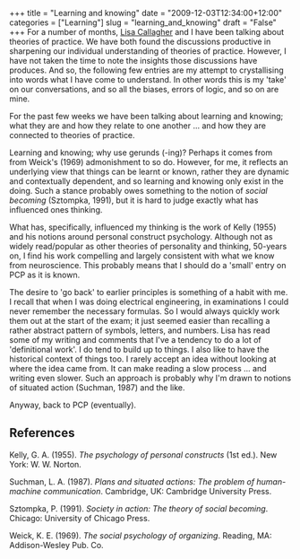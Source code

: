 +++
title = "Learning and knowing"
date = "2009-12-03T12:34:00+12:00"
categories = ["Learning"]
slug = "learning_and_knowing"
draft = "False"
+++
For a number of months, [Lisa
Callagher](https://web.archive.org/web/20100513124031/https://staff.business.auckland.ac.nz/5272.aspx) and I have
been talking about theories of practice. We have both found the
discussions productive in sharpening our individual understanding of
theories of practice. However, I have not taken the time to note the
insights those discussions have produces. And so, the following few
entries are my attempt to crystallising into words what I have come to
understand. In other words this is my 'take' on our conversations, and
so all the biases, errors of logic, and so on are mine.

For the past few weeks we have been talking about learning and knowing;
what they are and how they relate to one another ... and how they are
connected to theories of practice.

Learning and knowing; why use gerunds (-ing)? Perhaps it comes from
from Weick's (1969) admonishment to so do. However, for me, it reflects an
underlying view that things can be learnt or known, rather they are
dynamic and contextually dependent, and so learning and knowing only
exist in the doing. Such a stance probably owes something to the notion
of _social becoming_ (Sztompka, 1991), but it is hard to judge exactly
what has influenced ones thinking.

What has, specifically, influenced my thinking is the work of Kelly
(1955) and his notions around personal construct psychology. Although
not as widely read/popular as other theories of personality and
thinking, 50-years on, I find his work compelling and largely consistent
with what we know from neuroscience. This probably means that I should
do a 'small' entry on PCP as it is known.

The desire to 'go back' to earlier principles is something of a habit
with me. I recall that when I was doing electrical engineering, in
examinations I could never remember the necessary formulas. So I would
always quickly work them out at the start of the exam; it just seemed
easier than recalling a rather abstract pattern of symbols, letters, and
numbers. Lisa has read some of my writing and comments that I've a
tendency to do a lot of 'definitional work'. I do tend to build up to
things. I also like to have the historical context of things too. I
rarely accept an idea without looking at where the idea came from. It
can make reading a slow process ... and writing even slower. Such an
approach is probably why I'm drawn to notions of situated action
(Suchman, 1987) and the like.

Anyway, back to PCP (eventually).

## References

Kelly, G. A. (1955). _The psychology of
personal constructs_ (1st ed.). New York: W. W. Norton.

Suchman, L. A. (1987). _Plans and situated actions: The problem of human-machine communication_.
Cambridge, UK: Cambridge University Press. 

Sztompka, P. (1991). _Society in
action: The theory of social becoming_. Chicago: University of
Chicago Press. 

Weick, K. E. (1969). _The social
psychology of organizing_. Reading, MA: Addison-Wesley Pub. Co.


